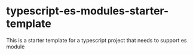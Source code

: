 # typescript-es-modules-starter-template
This is a starter template for a typescript project that needs to support es module
